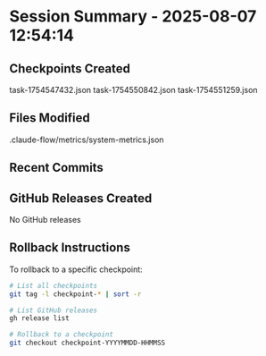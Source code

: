 # Session Summary - 2025-08-07 12:54:14

## Checkpoints Created
task-1754547432.json
task-1754550842.json
task-1754551259.json

## Files Modified
.claude-flow/metrics/system-metrics.json

## Recent Commits


## GitHub Releases Created
No GitHub releases

## Rollback Instructions
To rollback to a specific checkpoint:
```bash
# List all checkpoints
git tag -l checkpoint-* | sort -r

# List GitHub releases
gh release list

# Rollback to a checkpoint
git checkout checkpoint-YYYYMMDD-HHMMSS
```
